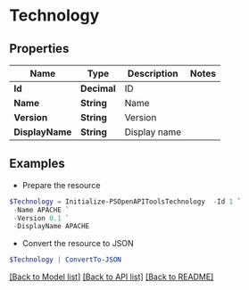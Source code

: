 # Technology
## Properties

Name | Type | Description | Notes
------------ | ------------- | ------------- | -------------
**Id** | **Decimal** | ID | 
**Name** | **String** | Name | 
**Version** | **String** | Version | 
**DisplayName** | **String** | Display name | 

## Examples

- Prepare the resource
```powershell
$Technology = Initialize-PSOpenAPIToolsTechnology  -Id 1 `
 -Name APACHE `
 -Version 0.1 `
 -DisplayName APACHE
```

- Convert the resource to JSON
```powershell
$Technology | ConvertTo-JSON
```

[[Back to Model list]](../README.md#documentation-for-models) [[Back to API list]](../README.md#documentation-for-api-endpoints) [[Back to README]](../README.md)

